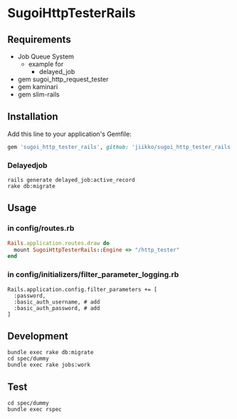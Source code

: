 # SugoiHttpTesterRails
## Requirements
* Job Queue System
  * example for
    * delayed_job
* gem sugoi_http_request_tester
* gem kaminari
* gem slim-rails

## Installation
Add this line to your application's Gemfile:

```ruby
gem 'sugoi_http_tester_rails', github: 'jiikko/sugoi_http_tester_rails'
```

### Delayedjob
```
rails generate delayed_job:active_record
rake db:migrate
```

## Usage
### in config/routes.rb
```ruby
Rails.application.routes.draw do
  mount SugoiHttpTesterRails::Engine => "/http_tester"
end
```

### in config/initializers/filter_parameter_logging.rb
```
Rails.application.config.filter_parameters += [
  :password,
  :basic_auth_username, # add
  :basic_auth_password, # add
]
```

## Development
```
bundle exec rake db:migrate
cd spec/dummy
bundle exec rake jobs:work
```

## Test
```shell
cd spec/dummy
bundle exec rspec
```
